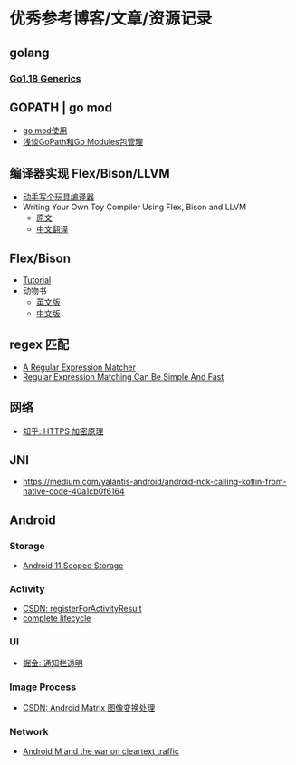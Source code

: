# 优秀参考博客/文章/资源记录

## golang

### [Go1.18 Generics](https://segmentfault.com/a/1190000041634906)

## GOPATH | go mod

- [go mod使用](https://studygolang.com/articles/28712)
- [浅谈GoPath和Go Modules包管理](https://www.ssgeek.com/post/qian-tan-gopath-he-go-modules-bao-guan-li/)

## 编译器实现 Flex/Bison/LLVM

- [动手写个玩具编译器](https://jeremyxu2010.github.io/2020/10/%E5%8A%A8%E6%89%8B%E5%86%99%E4%B8%AA%E7%8E%A9%E5%85%B7%E7%BC%96%E8%AF%91%E5%99%A8/)
- Writing Your Own Toy Compiler Using Flex, Bison and LLVM
  - [原文](https://gnuu.org/2009/09/18/writing-your-own-toy-compiler/)
  - [中文翻译](https://coolshell.cn/articles/1547.html)

## Flex/Bison

- [Tutorial](https://www.capsl.udel.edu/courses/cpeg421/2012/slides/Tutorial-Flex_Bison.pdf)
- 动物书
  - [英文版](https://web.iitd.ac.in/~sumeet/flex__bison.pdf)
  - [中文版](https://xsky.tech/ebooks/flex%E4%B8%8Ebison%E4%B8%AD%E6%96%87%E7%89%88.pdf)

## regex 匹配

- [A Regular Expression Matcher](https://www.cs.princeton.edu/courses/archive/spr09/cos333/beautiful.html)
- [Regular Expression Matching Can Be Simple And Fast](https://swtch.com/~rsc/regexp/regexp1.html)

## 网络

- [知乎: HTTPS 加密原理](https://zhuanlan.zhihu.com/p/43789231)

## JNI

- <https://medium.com/yalantis-android/android-ndk-calling-kotlin-from-native-code-40a1cb0f6164>

## Android

### Storage

- [Android 11 Scoped Storage](https://androidexplained.github.io/android/android11/scoped-storage/2020/09/29/file-saving-android-11.html)

### Activity

- [CSDN: registerForActivityResult](https://blog.csdn.net/java_android_man/article/details/120809631)
- [complete lifecycle](https://stackoverflow.com/questions/28929637/difference-and-uses-of-oncreate-oncreateview-and-onactivitycreated-in-fra/44582434#44582434)

### UI

- [掘金: 通知栏透明](https://juejin.cn/post/6878195975966425101)

### Image Process

- [CSDN: Android Matrix 图像变换处理](https://blog.csdn.net/xx326664162/article/details/60142947)

### Network

- [Android M and the war on cleartext traffic](https://koz.io/android-m-and-the-war-on-cleartext-traffic/)